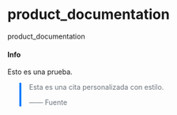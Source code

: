 # product_documentation
product_documentation


<div class="alert alert-info">
  <h4>Info</h4>
  <p>Esto es una prueba.</p>
</div>

<blockquote style="border-left: 4px solid #007bff; padding-left: 1rem; color: #6c757d;">
  <p>Esta es una cita personalizada con estilo.</p>
  <footer>—— Fuente</footer>
</blockquote>

